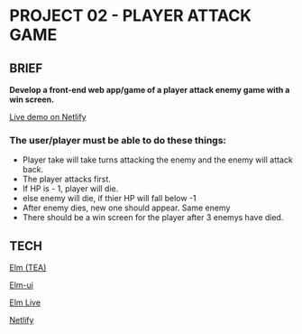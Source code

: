# PROJECT 02 - PLAYER ATTACK GAME

## BRIEF
**Develop a front-end web app/game of a player attack enemy game with a win screen.**

[Live demo on Netlify]()

### The user/player must be able to do these things:

- Player take will take turns attacking the enemy and the enemy will attack back.
- The player attacks first.
- If HP is - 1, player will die.
- else enemy will die, if thier HP will fall below -1
- After enemy dies, new one should appear. Same enemy
- There should be a win screen for the player after 3 enemys have died.


## TECH
[Elm (TEA)](https://guide.elm-lang.org/architecture/)

[Elm-ui](https://package.elm-lang.org/packages/mdgriffith/elm-ui/latest/)

[Elm Live](https://www.elm-live.com/)

[Netlify](https://www.netlify.com/)